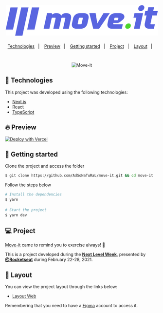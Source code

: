 <h1 align="center">
    <img alt="Move.it" title="Move.it" src="https://raw.githubusercontent.com/AdSoNaTuRaL/move-it/79cd116eec5a9b2c1e4a75ac0916b9a75825a714/public/logo-full.svg?token=AGIPATSMYOKZ2GMMUT5FVRTAHYDTU" />
</h1>

<p align="center">
  <a href="#technologies">Technologies</a>&nbsp;&nbsp;&nbsp;|&nbsp;&nbsp;&nbsp;
  <a href="#-preview">Preview</a>&nbsp;&nbsp;&nbsp;|&nbsp;&nbsp;&nbsp;
  <a href="#-layout">Getting started</a>&nbsp;&nbsp;&nbsp;|&nbsp;&nbsp;&nbsp;
  <a href="#-project">Project</a>&nbsp;&nbsp;&nbsp;|&nbsp;&nbsp;&nbsp;
  <a href="#-layout">Layout</a>&nbsp;&nbsp;&nbsp;|&nbsp;&nbsp;&nbsp;
</p>

<br>

<p align="center">
  <img alt="Move-it" src="https://user-images.githubusercontent.com/26275918/109628166-b9313580-7b42-11eb-9d78-21a1e23dcdee.png">
</p>

## 🧪 Technologies

This project was developed using the following technologies:

- [Next.js](https://nextjs.org/)
- [React](https://reactjs.org)
- [TypeScript](https://www.typescriptlang.org/)

## 🔥 Preview

[![Deploy with Vercel](https://vercel.com/button)](https://move-it-adsonatural.vercel.app/)

## 🚀 Getting started

Clone the project and access the folder

```bash
$ git clone https://github.com/AdSoNaTuRaL/move-it.git && cd move-it
```

Follow the steps below
```bash
# Install the dependencies
$ yarn

# Start the project
$ yarn dev
```

## 💻 Project

[Move-it](https://move-it-adsonatural.vercel.app/) came to remind you to exercise always! 💜 

This is a project developed during the **[Next Level Week](https://nextlevelweek.com/)**, presented by **[@Rocketseat](https://github.com/Rocketseat)** during February 22-28, 2021.

## 🔖 Layout

You can view the project layout through the links below:

- [Layout Web](https://www.figma.com/file/ge20pu3ofMOKoliUyKx1Nl/Move.it-1.0) 

Remembering that you need to have a [Figma](http://figma.com/) account to access it.

